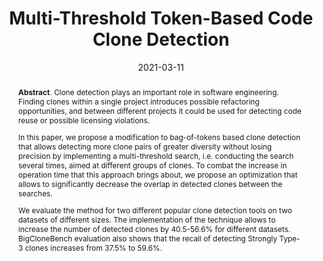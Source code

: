 ---
title: "Multi-Threshold Token-Based Code Clone Detection"
authors: '<i>Yaroslav Golubev, Viktor Poletansky, Nikita Povarov, and Timofey Bryksin</i>'
collection: publications
permalink: /publications/2021-03-11-parametric-curve
date: 2021-03-11
venue: "proceedings of <b>SANER'21</b>"
paperurl: 'https://doi.org/10.1109/SANER50967.2021.00053'
pdf: 'https://arxiv.org/abs/2002.05204'
data: 'https://zenodo.org/record/4279694'
video: 'https://www.youtube.com/watch?v=wTGBprWqurw'
counter_id: 'C20'
level: 'A'
abstract: '<p><b>Abstract</b>. Clone detection plays an important role in software engineering. Finding clones within a single project introduces possible refactoring opportunities, and between different projects it could be used for detecting code reuse or possible licensing violations.</p><p>In this paper, we propose a modification to bag-of-tokens based clone detection that allows detecting more clone pairs of greater diversity without losing precision by implementing a multi-threshold search, i.e. conducting the search several times, aimed at different groups of clones. To combat the increase in operation time that this approach brings about, we propose an optimization that allows to significantly decrease the overlap in detected clones between the searches.</p><p>We evaluate the method for two different popular clone detection tools on two datasets of different sizes. The implementation of the technique allows to increase the number of detected clones by 40.5-56.6% for different datasets. BigCloneBench evaluation also shows that the recall of detecting Strongly Type-3 clones increases from 37.5% to 59.6%.</p>'
---